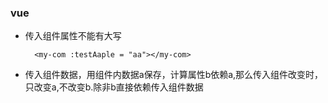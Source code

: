 ### vue
+ 传入组件属性不能有大写 
		
		<my-com :testAaple = "aa"></my-com>

+ 传入组件数据，用组件内数据a保存，计算属性b依赖a,那么传入组件改变时，只改变a,不改变b.除非b直接依赖传入组件数据